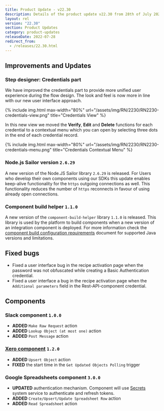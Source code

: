```yaml
---
title: Product Update - v22.30
description: Details of the product update v22.30 from 28th of July 2022.
layout: rel
version: "22.30"
section: Product Updates
category: product-updates
releaseDate: 2022-07-28
redirect_from:
  - /releases/22.30.html
---
```


## Improvements and Updates

### Step designer: Credentials part

We have improved the credentials part to provide more unified user experience
during the flow design. The look and feel is now more in line with our new user
interface approach.

{% include img.html max-width="80%" url="/assets/img/RN/2230/RN2230-credentials-view.png" title="Credentials View" %}

In this new view we moved the **Verify**, **Edit** and **Delete** functions for
each credential to a contextual menu which you can open by selecting three dots in the end
of each credential record.

{% include img.html max-width="80%" url="/assets/img/RN/2230/RN2230-credentials-menu.png" title="Credentials Contextual Menu" %}


### Node.js Sailor version `2.6.29`

A new version of the Node.JS Sailor library `2.6.29` is released. For Users who
develop their own components using our SDKs this update enables keep-alive functionality
for the `https` outgoing connections as well. This functionality reduces the number
of `https` reconnects in favour of using already open connections.


### Component build helper `1.1.0`

A new version of the `component-build-helper` library `1.1.0` is released. This
library is used by the platform to build components when a new version of an
integration component is deployed. For more information check the
[component build configuration requirements](/developers/component-build-configuration)
document for supported Java versions and limitations.


## Fixed bugs

*   Fixed a user interface bug in the recipe activation page when the password was not obfuscated while creating a Basic Authentication credential.
*   Fixed a user interface a bug in the recipe activation page when the `Additional parameters` field in the Rest-API-component credential.

## Components


### Slack component `1.0.0`

*   **ADDED** `Make Raw Request` action
*   **ADDED** `Lookup Object (at most one)` action
*   **ADDED** `Post Message` action


### [Xero component](/components/xero) `1.2.0`

*   **ADDED** `Upsert Object` action
*   **FIXED** the start time in the `Get Updated Objects Polling` trigger


### Google Spreadsheets component `3.0.0`

*   **UPDATED** authentication mechanism. Component will use [Secrets](/guides/secrets) system service to authenticate and refresh tokens.
*   **ADDED** `Create/Upsert/Update Spreadsheet Row` action
*   **ADDED** `Read Spreadsheet` action
